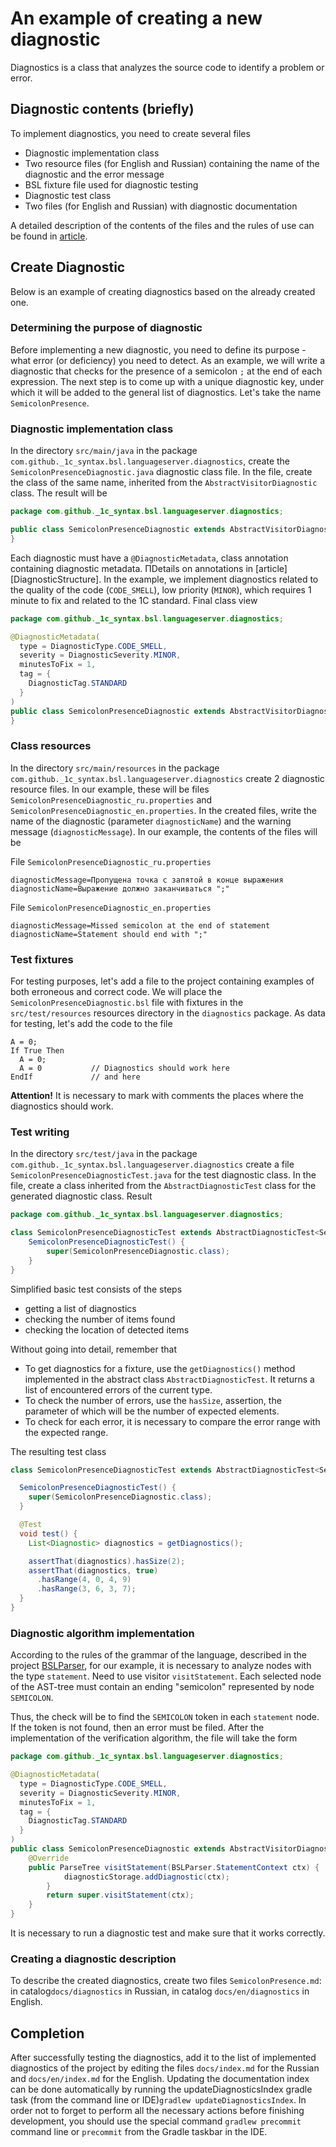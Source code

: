 # An example of creating a new diagnostic

Diagnostics is a class that analyzes the source code to identify a problem or error.

## Diagnostic contents (briefly)

To implement diagnostics, you need to create several files

- Diagnostic implementation class
- Two resource files (for English and Russian) containing the name of the diagnostic and the error message
- BSL fixture file used for diagnostic testing
- Diagnostic test class
- Two files (for English and Russian) with diagnostic documentation

A detailed description of the contents of the files and the rules of use can be found in [article](DiagnosticStructure.md).

## Create Diagnostic

Below is an example of creating diagnostics based on the already created one.

### Determining the purpose of diagnostic

Before implementing a new diagnostic, you need to define its purpose - what error (or deficiency) you need to detect. As an example, we will write a diagnostic that checks for the presence of a semicolon `;` at the end of each expression.
 The next step is to come up with a unique diagnostic key, under which it will be added to the general list of diagnostics. Let's take the name `SemicolonPresence`.

### Diagnostic implementation class

In the directory `src/main/java`  in the package `com.github._1c_syntax.bsl.languageserver.diagnostics`, create the `SemicolonPresenceDiagnostic.java` diagnostic class file.
 In the file, create the class of the same name, inherited from the `AbstractVisitorDiagnostic` class. The result will be

```java
package com.github._1c_syntax.bsl.languageserver.diagnostics;

public class SemicolonPresenceDiagnostic extends AbstractVisitorDiagnostic {
}
```

Each diagnostic must have a `@DiagnosticMetadata`, class annotation containing diagnostic metadata. ПDetails on annotations in [article][DiagnosticStructure].
 In the example, we implement diagnostics related to the quality of the code (`CODE_SMELL`), low priority (`MINOR`), which requires 1 minute to fix and related to the 1C standard. Final class view

```java
package com.github._1c_syntax.bsl.languageserver.diagnostics;

@DiagnosticMetadata(
  type = DiagnosticType.CODE_SMELL,
  severity = DiagnosticSeverity.MINOR,
  minutesToFix = 1,
  tag = {
    DiagnosticTag.STANDARD
  }
)
public class SemicolonPresenceDiagnostic extends AbstractVisitorDiagnostic {
}
```

### Class resources

In the directory `src/main/resources`  in the package `com.github._1c_syntax.bsl.languageserver.diagnostics` create 2 diagnostic resource files. In our example, these will be files `SemicolonPresenceDiagnostic_ru.properties` and `SemicolonPresenceDiagnostic_en.properties`.
In the created files, write the name of the diagnostic (parameter `diagnosticName`) and the warning message (`diagnosticMessage`).
 In our example, the contents of the files will be

File `SemicolonPresenceDiagnostic_ru.properties`

```properties
diagnosticMessage=Пропущена точка с запятой в конце выражения
diagnosticName=Выражение должно заканчиваться ";"
```

File `SemicolonPresenceDiagnostic_en.properties`

```properties
diagnosticMessage=Missed semicolon at the end of statement
diagnosticName=Statement should end with ";"
```

### Test fixtures

For testing purposes, let's add a file to the project containing examples of both erroneous and correct code. We will place the `SemicolonPresenceDiagnostic.bsl` file with fixtures in the  `src/test/resources` resources directory in the  `diagnostics` package.
 As data for testing, let's add the code to the file

```bsl
A = 0;
If True Then
  A = 0;
  A = 0           // Diagnostics should work here
EndIf             // and here
```

**Attention!**
 It is necessary to mark with comments the places where the diagnostics should work.

### Test writing

In the directory `src/test/java` in the package `com.github._1c_syntax.bsl.languageserver.diagnostics` create a file `SemicolonPresenceDiagnosticTest.java` for the test diagnostic class.
 In the file, create a class inherited from the `AbstractDiagnosticTest` class for the generated diagnostic class.
 Result

```java
package com.github._1c_syntax.bsl.languageserver.diagnostics;

class SemicolonPresenceDiagnosticTest extends AbstractDiagnosticTest<SemicolonPresenceDiagnostic>{
    SemicolonPresenceDiagnosticTest() {
        super(SemicolonPresenceDiagnostic.class);
    }
}
```

Simplified basic test consists of the steps

- getting a list of diagnostics
- checking the number of items found
- checking the location of detected items

Without going into detail, remember that

- To get diagnostics for a fixture, use the `getDiagnostics()` method implemented in the abstract class `AbstractDiagnosticTest`. It returns a list of encountered errors of the current type.
- To check the number of errors, use the `hasSize`, assertion, the parameter of which will be the number of expected elements.
- To check for each error, it is necessary to compare the error range with the expected range.

The resulting test class

```java
class SemicolonPresenceDiagnosticTest extends AbstractDiagnosticTest<SemicolonPresenceDiagnostic> {

  SemicolonPresenceDiagnosticTest() {
    super(SemicolonPresenceDiagnostic.class);
  }

  @Test
  void test() {
    List<Diagnostic> diagnostics = getDiagnostics();

    assertThat(diagnostics).hasSize(2);
    assertThat(diagnostics, true)
      .hasRange(4, 0, 4, 9)
      .hasRange(3, 6, 3, 7);
  }
}
```

### Diagnostic algorithm implementation

According to the rules of the grammar of the language, described in the project [BSLParser](https://github.com/1c-syntax/bsl-parser/blob/master/src/main/antlr/BSLParser.g4), for our example, it is necessary to analyze nodes with the type `statement`. Need to use visitor `visitStatement`. Each selected node of the AST-tree must contain an ending "semicolon" represented by node `SEMICOLON`.

Thus, the check will be to find the `SEMICOLON`  token in each `statement` node. If the token is not found, then an error must be filed.
 After the implementation of the verification algorithm, the file will take the form

```java
package com.github._1c_syntax.bsl.languageserver.diagnostics;

@DiagnosticMetadata(
  type = DiagnosticType.CODE_SMELL,
  severity = DiagnosticSeverity.MINOR,
  minutesToFix = 1,
  tag = {
    DiagnosticTag.STANDARD
  }
)
public class SemicolonPresenceDiagnostic extends AbstractVisitorDiagnostic {
    @Override
    public ParseTree visitStatement(BSLParser.StatementContext ctx) {         if (ctx.SEMICOLON() == null) {
            diagnosticStorage.addDiagnostic(ctx);
        }
        return super.visitStatement(ctx);
    }
}
```

It is necessary to run a diagnostic test and make sure that it works correctly.

### Creating a diagnostic description

To describe the created diagnostics, create two files `SemicolonPresence.md`: in catalog`docs/diagnostics` in Russian, in catalog `docs/en/diagnostics` in English.

## Completion

After successfully testing the diagnostics, add it to the list of implemented diagnostics of the project by editing the files `docs/index.md` for the Russian and `docs/en/index.md` for the English.
 Updating the documentation index can be done automatically by running the updateDiagnosticsIndex gradle task (from the command line or IDE)`gradlew updateDiagnosticsIndex`.
In order not to forget to perform all the necessary actions before finishing development, you should use the special command `gradlew precommit` command line or `precommit` from the Gradle taskbar in the IDE.
